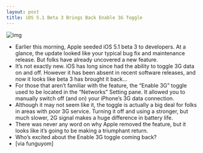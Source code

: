 ```yaml
---
layout: post
title: iOS 5.1 Beta 3 Brings Back Enable 3G Toggle
---
```

![img](http://media.idownloadblog.com/wp-content/uploads/2012/01/ios-5.1-beta-3-enable-3g.jpg)
* Earlier this morning, Apple seeded iOS 5.1 beta 3 to developers. At a glance, the update looked like your typical bug fix and maintenance release. But folks have already uncovered a new feature.
* It’s not exactly new. iOS has long since had the ability to toggle 3G data on and off. However it has been absent in recent software releases, and now it looks like beta 3 has brought it back…
* For those that aren’t familiar with the feature, the “Enable 3G” toggle used to be located in the “Networks” Setting pane. It allowed you to manually switch off (and on) your iPhone’s 3G data connection.
* Although it may not seem like it, the toggle is actually a big deal for folks in areas with poor 3G service. Turning it off and using a stronger, but much slower, 2G signal makes a huge difference in battery life.
* There was never any word on why Apple removed the feature, but it looks like it’s going to be making a triumphant return.
* Who’s excited about the Enable 3G toggle coming back?
* [via funguyom]

